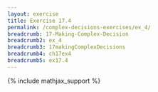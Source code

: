 ```yaml
---
layout: exercise
title: Exercise 17.4
permalink: /complex-decisions-exercises/ex_4/
breadcrumb: 17-Making-Complex-Decision
breadcrumb2: ex_4
breadcrumb3: 17makingComplexDecisions
breadcrumb4: ch17ex4
breadcrumb5: ex17.4
---
```


{% include mathjax_support %}

